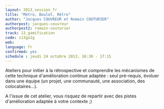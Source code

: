 ```yaml
---
layout: 2013_session_fr
title: "Métro, Boulot, Rétro"
author: "Jacques COUVREUR et Romain COUTURIER"
authorpost: jacques-couvreur
authorpost2: romain-couturier
track: 13_gamification
code: s13ga1g
web: 
language: fr
confirmed: yes
schedule : jeudi 24 octobre 2013, 16:30 - 17:15
---
```


Ateliers pour initier à la rétrospective et comprendre les mécanismes de cette technique d'amélioration continue adaptée : seul pré-requis, évoluer dans une équipe (un projet, une communauté, une association, des colocataires...).

A l'issue de cet atelier, vous risquez de repartir avec des pistes d'amélioration adaptée à votre contexte ;)
